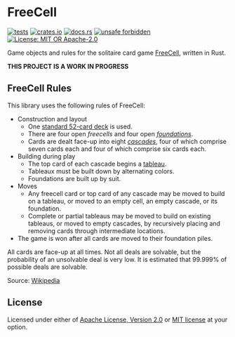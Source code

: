 # FreeCell

[![tests](https://github.com/Arman-Mielke/freecell-rs/workflows/tests/badge.svg)](https://github.com/Arman-Mielke/freecell-rs/actions)
[![crates.io](https://img.shields.io/crates/v/freecell)](https://crates.io/crates/freecell)
[![docs.rs](https://docs.rs/freecell/badge.svg)](https://docs.rs/freecell)
[![unsafe forbidden](https://img.shields.io/badge/unsafe-forbidden-success.svg)](https://github.com/rust-secure-code/safety-dance/)
[![License: MIT OR Apache-2.0](https://img.shields.io/crates/l/freecell)](#license)


Game objects and rules for the solitaire card game [FreeCell](https://en.wikipedia.org/wiki/FreeCell), written in Rust.

**THIS PROJECT IS A WORK IN PROGRESS**



## FreeCell Rules

This library uses the following rules of FreeCell:

- Construction and layout
    - One [standard 52-card deck](https://en.wikipedia.org/wiki/Standard_52-card_deck) is used.
    - There are four open *freecells* and four open [*foundations*](https://en.wikipedia.org/wiki/Glossary_of_patience_terms#Foundation).
    - Cards are dealt face-up into eight [*cascades*](https://en.wikipedia.org/wiki/Glossary_of_patience_terms#Deal_terms), four of which comprise seven cards each and four of which comprise six cards each.
- Building during play
    - The top card of each cascade begins a [tableau](https://en.wikipedia.org/wiki/Glossary_of_patience_terms#Layout_terms).
    - Tableaux must be built down by alternating colors.
    - Foundations are built up by suit.
- Moves
    - Any freecell card or top card of any cascade may be moved to build on a tableau, or moved to an empty cell, an empty cascade, or its foundation.
    - Complete or partial tableaus may be moved to build on existing tableaus, or moved to empty cascades, by recursively placing and removing cards through intermediate locations.
- The game is won after all cards are moved to their foundation piles.

All cards are face-up at all times.
Not all deals are solvable, but the probability of an unsolvable deal is very low. It is estimated that 99.999% of possible deals are solvable.

Source: [Wikipedia](https://en.wikipedia.org/wiki/FreeCell#Rules)



## License

Licensed under either of <a href="LICENSE-APACHE">Apache License, Version 2.0</a> or <a href="LICENSE-MIT">MIT license</a> at your option.
